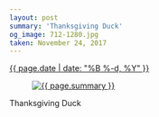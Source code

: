 ```yaml
---
layout: post
summary: 'Thanksgiving Duck'
og_image: 712-1280.jpg
taken: November 24, 2017
---
```


<div class="post">
 <time>
  <a href="/712">
   {{ page.date | date: "%B %-d, %Y" }}
  </a>
 </time>
 <a href="/712">
  <figure data-taken="11/24/2017">
   <img alt="{{ page.summary }}" sizes="(min-width: 700px) 50vw, calc(100vw - 2rem)" src="{{ site.assets_url }}/712-640.jpg" srcset="{{ site.assets_url }}/712-320.jpg 320w, {{ site.assets_url }}/712-640.jpg 640w, {{ site.assets_url }}/712-960.jpg 960w, {{ site.assets_url }}/712-1280.jpg 1280w"/>
  </figure>
 </a>
 <span>
  Thanksgiving Duck
 </span>
</div>
